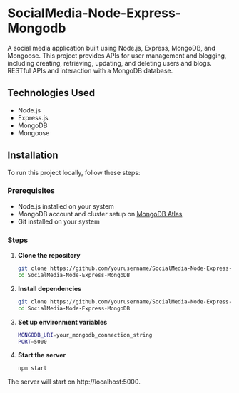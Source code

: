 # SocialMedia-Node-Express-Mongodb
A social media application built using Node.js, Express, MongoDB, and Mongoose. This project provides APIs for user management and blogging, including creating, retrieving, updating, and deleting users and blogs. RESTful APIs and interaction with a MongoDB database.

## Technologies Used
- Node.js
- Express.js
- MongoDB
- Mongoose

## Installation

To run this project locally, follow these steps:

### Prerequisites
- Node.js installed on your system
- MongoDB account and cluster setup on [MongoDB Atlas](https://www.mongodb.com/cloud/atlas)
- Git installed on your system

### Steps

1. **Clone the repository**  
   ```bash
   git clone https://github.com/yourusername/SocialMedia-Node-Express-MongoDB.git
   cd SocialMedia-Node-Express-MongoDB
2. **Install dependencies**
   ```bash
   git clone https://github.com/yourusername/SocialMedia-Node-Express-MongoDB.git
   cd SocialMedia-Node-Express-MongoDB
4. **Set up environment variables**
   ```bash
   MONGODB_URI=your_mongodb_connection_string
   PORT=5000
4. **Start the server**
   ```bash
   npm start
The server will start on http://localhost:5000.
